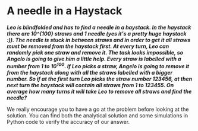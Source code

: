 # A needle in a Haystack

***Leo is blindfolded and has to find a needle in a haystack. In the haystack there are 10^{100} straws and 1 needle (yes it's a pretty huge haystack :)). The needle is stuck in between straws and in order to get it all straws must be removed from the haystack first.
At every turn, Leo can randomly pick one straw and remove it.
The task looks impossible, so Angelo is going to give him a little help. Every straw is labelled with a number from 1 to $10^{100}$. If Leo picks a straw, Angelo is going to remove it from the haystack along with all the straws labelled with a bigger number. So if at the first turn Leo picks the straw number 123456, at then next turn the haystack will contain all straws from 1 to 123455. On average how many turns it will take Leo to remove all straws and find the needle?***


We really encourage you to have a go at the problem before looking at the solution. You can find both the analytical solution and some simulations in Python code to verify the accuracy of our answer.
